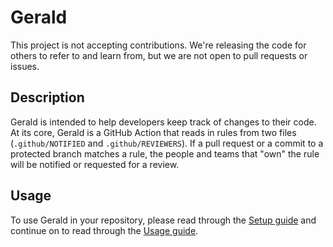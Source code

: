 # Gerald

This project is not accepting contributions. We're releasing the code for others to refer to and learn from, but we are not open to pull requests or issues.

## Description

Gerald is intended to help developers keep track of changes to their code. At its core, Gerald is a GitHub Action that reads in rules from two files (`.github/NOTIFIED` and `.github/REVIEWERS`). If a pull request or a commit to a protected branch matches a rule, the people and teams that "own" the rule will be notified or requested for a review.

## Usage

To use Gerald in your repository, please read through the [Setup guide](./setup-files/Setup-README.md) and continue on to read through the [Usage guide](./setup-files/Gerald-README.md).
